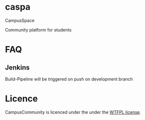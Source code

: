 # caspa
CampusSpace

Community platform for students

# FAQ

## Jenkins

Build-Pipeline will be triggered on push on development branch

# Licence
CampusCommunity is licenced under the under the [WTFPL license](http://www.wtfpl.net/).
